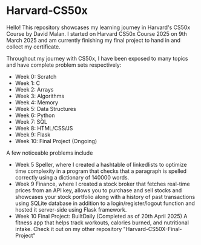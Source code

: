 # Harvard-CS50x
Hello! This repository showcases my learning journey in Harvard's CS50x Course by David Malan.
I started on Harvard CS50x Course 2025 on 9th March 2025 and am currently finishing my final project to hand in and collect my certificate.

Throughout my journey with CS50x, I have been exposed to many topics and have complete problem sets respectively:
- Week 0: Scratch
- Week 1: C
- Week 2: Arrays
- Week 3: Algorithms
- Week 4: Memory
- Week 5: Data Structures
- Week 6: Python
- Week 7: SQL
- Week 8: HTML/CSS/JS
- Week 9: Flask
- Week 10: Final Project (Ongoing)

A few noticeable problems include 
- Week 5 Speller, where I created a hashtable of linkedlists to optimize time complexity in a program that checks that a paragraph is spelled correctly using a dictionary of 140000 words.
- Week 9 Finance, where I created a stock broker that fetches real-time prices from an API key, allows you to purchase and sell stocks and showcases your stock portfolio along with a history of past transactions using SQLite database in addition to a login/register/logout function and hosted it server-side using Flask framework.
- Week 10 Final Project: BuiltDaily (Completed as of 20th April 2025) A fitness app that helps track workouts, calories burned, and nutritional intake. Check it out on my other repository "Harvard-CS50X-Final-Project" 
